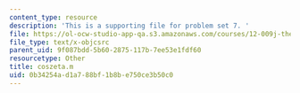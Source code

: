 ```yaml
---
content_type: resource
description: 'This is a supporting file for problem set 7. '
file: https://ol-ocw-studio-app-qa.s3.amazonaws.com/courses/12-009j-theoretical-environmental-analysis-spring-2015/0b34254ad1a788bf1b8be750ce3b50c0_coszeta.m
file_type: text/x-objcsrc
parent_uid: 9f087bdd-5b60-2875-117b-7ee53e1fdf60
resourcetype: Other
title: coszeta.m
uid: 0b34254a-d1a7-88bf-1b8b-e750ce3b50c0
---
```

